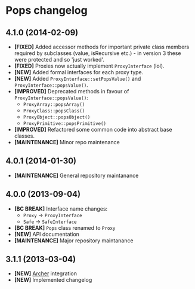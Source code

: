 # Pops changelog

## 4.1.0 (2014-02-09)

- **[FIXED]** Added accessor methods for important private class members
  required by subclasses (value, isRecursive etc.) - in version 3 these were
  protected and so 'just worked'.
- **[FIXED]** Proxies now actually implement `ProxyInterface` (lol).
- **[NEW]** Added formal interfaces for each proxy type.
- **[NEW]** Added `ProxyInterface::setPopsValue()` and
    `ProxyInterface::popsValue()`.
- **[IMPROVED]** Deprecated methods in favour of `ProxyInterface::popsValue()`:
    - `ProxyArray::popsArray()`
    - `ProxyClass::popsClass()`
    - `ProxyObject::popsObject()`
    - `ProxyPrimitive::popsPrimitive()`
- **[IMPROVED]** Refactored some common code into abstract base classes.
- **[MAINTENANCE]** Minor repo maintenance

## 4.0.1 (2014-01-30)

- **[MAINTENANCE]** General repository maintanance

## 4.0.0 (2013-09-04)

- **[BC BREAK]** Interface name changes:
    - `Proxy` -> `ProxyInterface`
    - `Safe` -> `SafeInterface`
- **[BC BREAK]** `Pops` class renamed to `Proxy`
- **[NEW]** API documentation
- **[MAINTENANCE]** Major repository maintanance

## 3.1.1 (2013-03-04)

- **[NEW]** [Archer](https://github.com/IcecaveStudios/archer) integration
- **[NEW]** Implemented changelog
